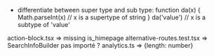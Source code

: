 - differentiate between super type and sub type:
  function da(x) {
  Math.parseInt(x) // x is a supertype of string
  }
  da('value') // x is a subtype of 'value'

action-block.tsx => missing is_himepage
alternative-routes.test.tsx => SearchInfoBuilder pas importé ?
analytics.ts => {length: number}
